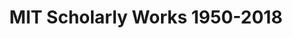 ---
description: Scholarly works produced by MIT 1950-2018
record_creation_timestamp: 11/17/2020 17:20:46
shortname: mit_scholarly
title: MIT Scholarly Works 1950-2018
location: https://lens-public.s3-us-west-2.amazonaws.com/sloan/scholarly/201932/mit_scholarly.zip
uuid: bfc3892d-2170-47ed-b056-a573c845efa5
---